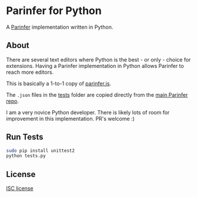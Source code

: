 # Parinfer for Python

A [Parinfer] implementation written in Python.

## About

There are several text editors where Python is the best - or only - choice for
extensions. Having a Parinfer implementation in Python allows Parinfer to reach
more editors.

This is basically a 1-to-1 copy of [parinfer.js].

The `.json` files in the [tests] folder are copied directly from the [main
Parinfer repo].

I am a very novice Python developer. There is likely lots of room for
improvement in this implementation. PR's welcome :)

## Run Tests

```sh
sudo pip install unittest2
python tests.py
```

## License

[ISC license]

[Parinfer]:http://shaunlebron.github.io/parinfer/
[parinfer.js]:https://github.com/shaunlebron/parinfer/blob/master/lib/parinfer.js
[tests]:tests/
[main Parinfer repo]:https://github.com/shaunlebron/parinfer/tree/master/lib/test/cases
[ISC License]:LICENSE.md
